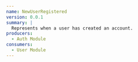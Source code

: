 ```yaml
---
name: NewUserRegistered
version: 0.0.1
summary: |
  Represents when a user has created an account.
producers:
  - Auth Module
consumers:
  - User Module
---
```


<NodeGraph title="Consumer / Producer Diagram" />
